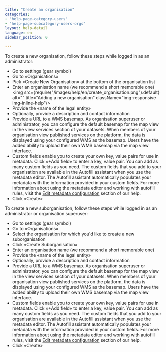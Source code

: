 ```yaml
---
title: "Create an organisation"
categories:
- "help-page-category-users"
- "help-page-subcategory-users-orgs"
layout: help-detail
language: en
sidebar_position: 0

---
```


To create a new organisation, follow these steps while logged in as an administrator:

* Go to settings (gear symbol)
* Go to &laquo;Organisations&raquo;
* Pick &laquo;Create New Organisation&raquo; at the bottom of the organisation list
* Enter an organisation name (we recommend a short memorable one)<img src={require("/images/help/en/create_organisation.png").default} alt="" title="Adding a new organisation" className="img-responsive img-inline-help"/>
* Provide the &laquo;name of the legal entity&raquo;
* Optionally, provide a description and contact information
* Provide a URL to a WMS basemap. As organisation superuser or administrator, you can configure the default basemap for the map view in the view services section of your datasets. When members of your organisation view published services on the platform, the data is displayed using your configured WMS as the basemap. Users have the added ability to upload their own WMS basemap via the map view interface.   
* Custom fields enable you to create your own key, value pairs for use in metadata. Click &laquo;+Add field&raquo; to enter a key, value pair. You can add as many custom fields as you need. The custom fields that you add to your organisation are available in the Autofill assistant when you use the metadata editor. The Autofill assistant automatically populates your metadata with the information provided in your custom fields. For more information about using the metadata editor and working with autofill rules, visit the [Edit metadata configuration](https://www.wetransform.to/help/en/help-page-category-setup-haleconnect/help-page-subcategory-setup-haleconnect-thememetadata/2015/02/10/theme-edit-metadata/) section of our help.
* Click &laquo;Create&raquo;

To create a new suborganisation, follow these steps while logged in as an administrator or organisation superuser:

* Go to settings (gear symbol)
* Go to &laquo;Organisations&raquo;
* Select the organisation for which you'd like to create a new suborganisation
* Click &laquo;Create Suborganisation&raquo;
* Enter an organisation name (we recommend a short memorable one)
* Provide the &laquo;name of the legal entity&raquo;
* Optionally, provide a description and contact information
* Provide a URL to a WMS basemap. As organisation superuser or administrator, you can configure the default basemap for the map view in the view services section of your datasets. When members of your organisation view published services on the platform, the data is displayed using your configured WMS as the basemap. Users have the added ability to upload their own WMS basemap via the map view interface. 
* Custom fields enable you to create your own key, value pairs for use in metadata. Click &laquo;+Add field&raquo; to enter a key, value pair. You can add as many custom fields as you need. The custom fields that you add to your organisation are available in the Autofill assistant when you use the metadata editor. The Autofill assistant automatically populates your metadata with the information provided in your custom fields. For more information about using the metadata editor and working with autofill rules, visit the [Edit metadata configuration](https://www.wetransform.to/help/en/help-page-category-setup-haleconnect/help-page-subcategory-setup-haleconnect-thememetadata/2015/02/10/theme-edit-metadata/) section of our help.
* Click &laquo;Create&raquo;
